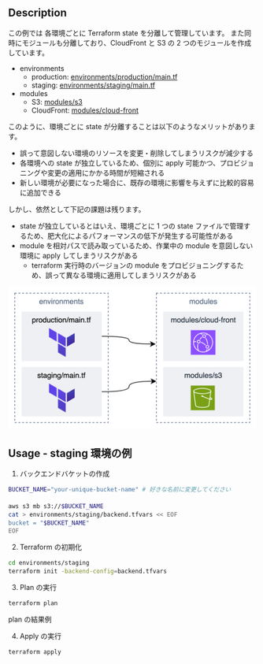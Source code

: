 ## Description

この例では 各環境ごとに Terraform state を分離して管理しています。
また同時にモジュールも分離しており、CloudFront と S3 の 2 つのモジュールを作成しています。

- environments
  - production: [environments/production/main.tf](./environments/production/main.tf)
  - staging: [environments/staging/main.tf](./environments/staging/main.tf)
- modules
  - S3: [modules/s3](./modules/s3)
  - CloudFront: [modules/cloud-front](./modules/cloud-front)

このように、環境ごとに state が分離することは以下のようなメリットがあります。

- 誤って意図しない環境のリソースを変更・削除してしまうリスクが減少する
- 各環境への state が独立しているため、個別に apply 可能かつ、プロビジョニングや変更の適用にかかる時間が短縮される
- 新しい環境が必要になった場合に、既存の環境に影響を与えずに比較的容易に追加できる

しかし、依然として下記の課題は残ります。

- state が独立しているとはいえ、環境ごとに 1 つの state ファイルで管理するため、肥大化によるパフォーマンスの低下が発生する可能性がある
- module を相対パスで読み取っているため、作業中の module を意図しない環境に apply してしまうリスクがある
  - terraform 実行時のバージョンの module をプロビジョニングするため、誤って異なる環境に適用してしまうリスクがある

<img src="./description_1.png">

## Usage - staging 環境の例

1. バックエンドバケットの作成

```sh
BUCKET_NAME="your-unique-bucket-name" # 好きな名前に変更してください

aws s3 mb s3://$BUCKET_NAME
cat > environments/staging/backend.tfvars << EOF
bucket = "$BUCKET_NAME"
EOF
```

2. Terraform の初期化

```sh
cd environments/staging
terraform init -backend-config=backend.tfvars
```

3. Plan の実行

```sh
terraform plan
```

plan の結果例

4. Apply の実行

```sh
terraform apply
```
